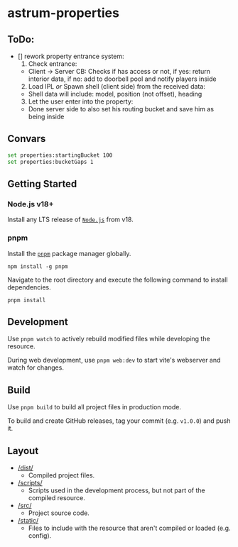 # astrum-properties

## ToDo:
- [] rework property entrance system:
  1. Check entrance:
    - Client -> Server CB: Checks if has access or not, if yes: return interior data, if no: add to doorbell pool and notify players inside
  2. Load IPL *or* Spawn shell (client side) from the received data:
    - Shell data will include: model, position (not offset), heading
  3. Let the user enter into the property:
    - Done server side to also set  his routing bucket and save him as being inside 

## Convars
```bash
set properties:startingBucket 100
set properties:bucketGaps 1
```

## Getting Started

### Node.js v18+

Install any LTS release of [`Node.js`](https://nodejs.org/) from v18.

### pnpm

Install the [`pnpm`](https://pnpm.io/installation) package manager globally.

```
npm install -g pnpm
```

Navigate to the root directory and execute the following command to install dependencies.

```
pnpm install
```

## Development

Use `pnpm watch` to actively rebuild modified files while developing the resource.

During web development, use `pnpm web:dev` to start vite's webserver and watch for changes.

## Build

Use `pnpm build` to build all project files in production mode.

To build and create GitHub releases, tag your commit (e.g. `v1.0.0`) and push it.

## Layout

- [/dist/](dist)
  - Compiled project files.
- [/scripts/](scripts)
  - Scripts used in the development process, but not part of the compiled resource.
- [/src/](src)
  - Project source code.
- [/static/](static)
  - Files to include with the resource that aren't compiled or loaded (e.g. config).
